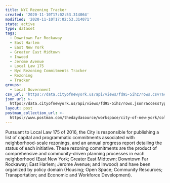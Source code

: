 ```yaml
---
title: NYC Rezoning Tracker
created: '2020-11-10T17:02:53.314064'
modified: '2020-11-10T17:02:53.314071'
state: active
type: dataset
tags:
  - Downtown Far Rockaway
  - East Harlem
  - East New York
  - Greater East Midtown
  - Inwood
  - Jerome Avenue
  - Local Law 175
  - Nyc Rezoning Commitments Tracker
  - Rezoning
  - Tracker
groups:
  - Local Government
csv_url: 'https://data.cityofnewyork.us/api/views/fd95-5ihz/rows.csv?accessType=DOWNLOAD'
json_url: >-
  https://data.cityofnewyork.us/api/views/fd95-5ihz/rows.json?accessType=DOWNLOAD
layout: post
postman_collection_url: >-
  https://www.postman.com/thedaydasource/workspace/city-of-new-york/collection/15909983-5f38639a-cd1d-4f56-8d5b-c54ae6dfb2d3
---
```

Pursuant to Local Law 175 of 2016, the City is responsible for publishing a list of capital and programmatic commitments associated with neighborhood-scale rezonings, and an annual progress report detailing the status of each initiative. These rezoning commitments are the product of comprehensive and community-driven planning processes in each neighborhood (East New York; Greater East Midtown; Downtown Far Rockaway; East Harlem; Jerome Avenue; and Inwood) and have been organized by policy domain (Housing; Open Space; Community Resources; Transportation; and Economic and Workforce Development).

